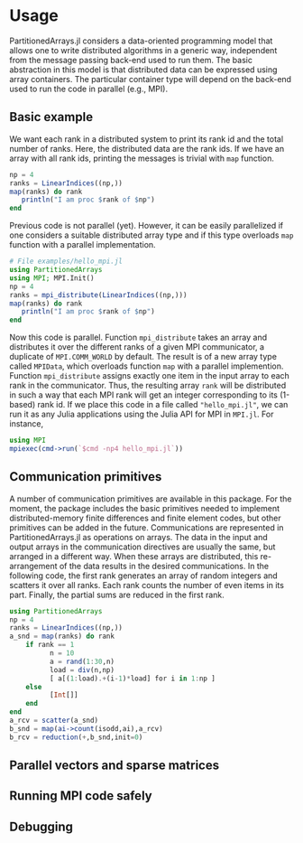 # Usage

PartitionedArrays.jl considers a data-oriented programming model that allows one to write distributed algorithms
in a generic way, independent from the message passing back-end used to run them.
The basic abstraction in this model is that distributed data can be expressed using array containers.
The particular container type will depend on the back-end used to run the code in parallel (e.g., MPI).

## Basic example

We want each rank in a distributed system to print its rank id and the total number of ranks. Here, the distributed
data are the rank ids. If we have an array with all rank ids, printing the messages is trivial with `map` function.

```julia
np = 4
ranks = LinearIndices((np,))
map(ranks) do rank
   println("I am proc $rank of $np")
end
```
Previous code is not parallel (yet). However, it can be easily parallelized if one considers a suitable distributed
array type and if this type overloads `map` function with a parallel implementation.

```julia
# File examples/hello_mpi.jl
using PartitionedArrays
using MPI; MPI.Init()
np = 4
ranks = mpi_distribute(LinearIndices((np,)))
map(ranks) do rank
   println("I am proc $rank of $np")
end
```

Now this code is parallel. Function `mpi_distribute` takes an array and distributes it over the different
ranks of a given MPI communicator, a duplicate of `MPI.COMM_WORLD` by default. The result is of a new
array type called `MPIData`, which overloads function `map` with a parallel implemention.
Function `mpi_distribute` assigns exactly
one item in the input array to each rank in the communicator. Thus, the resulting array `rank` will be distributed
in such a way that each MPI rank will get an integer corresponding to its (1-based) rank id. If we place
  this code in a file called `"hello_mpi.jl"`, we can run it as any Julia applications using the Julia API for MPI in
  `MPI.jl`. For instance,

```julia
using MPI
mpiexec(cmd->run(`$cmd -np4 hello_mpi.jl`))
```

## Communication primitives

A number of communication primitives are available in this package. For the moment, the package includes
the basic primitives needed to implement distributed-memory finite differences and finite element codes, but other
primitives can be added in the future. Communications are represented in PartitionedArrays.jl as operations on arrays.
The data in the input and output arrays in the communication directives are usually the same, but arranged in a different
way. When these arrays are distributed, this re-arrangement of the data results in the desired communications.
In the following code, the first rank generates an array of random integers and scatters it over all ranks. Each rank
counts the number of even items in its part. Finally, the partial sums are reduced in the first rank.

```julia
using PartitionedArrays
np = 4
ranks = LinearIndices((np,))
a_snd = map(ranks) do rank
    if rank == 1
          n = 10
          a = rand(1:30,n)
          load = div(n,np)
          [ a[(1:load).+(i-1)*load] for i in 1:np ]
    else
          [Int[]]
    end
end
a_rcv = scatter(a_snd)
b_snd = map(ai->count(isodd,ai),a_rcv)
b_rcv = reduction(+,b_snd,init=0)
```


## Parallel vectors and sparse matrices

## Running MPI code safely

## Debugging


